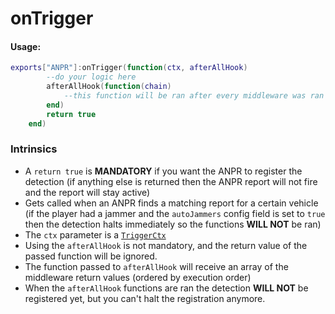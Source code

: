 # onTrigger
#### Usage:
```lua
exports["ANPR"]:onTrigger(function(ctx, afterAllHook)
        --do your logic here
        afterAllHook(function(chain)
            --this function will be ran after every middleware was ran
        end)
        return true
    end)
```
### Intrinsics
- A `return true` is **MANDATORY** if you want the ANPR to register the detection (if anything else is returned then the ANPR report will not fire and the report will stay active) 
- Gets called when an ANPR finds a matching report for a certain vehicle (if the player had a jammer and the `autoJammers` config field is set to `true` then the detection halts immediately so the functions **WILL NOT** be ran)
- The `ctx` parameter is a [`TriggerCtx`](anpr/api/triggerdto.md)
- Using the `afterAllHook` is not mandatory, and the return value of the passed function will be ignored.
- The function passed to `afterAllHook` will receive an array of the middleware return values (ordered by execution order)
- When the `afterAllHook` functions are ran the detection **WILL NOT** be registered yet, but you can't halt the registration anymore. 